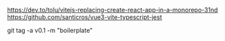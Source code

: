 https://dev.to/tolu/vitejs-replacing-create-react-app-in-a-monorepo-31nd
https://github.com/santicros/vue3-vite-typescript-jest

git tag -a v0.1 -m "boilerplate"  
